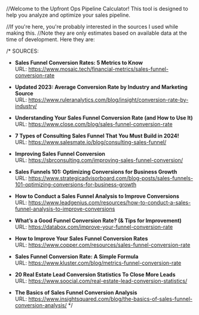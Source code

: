 //Welcome to the Upfront Ops Pipeline Calculator! This tool is designed to help you analyze and optimize your sales pipeline.

//If you're here, you're probably interested in the sources I used while making this. 
//Note they are only estimates based on available data at the time of development. Here they are:


/* SOURCES:

- **Sales Funnel Conversion Rates: 5 Metrics to Know**  
  URL: https://www.mosaic.tech/financial-metrics/sales-funnel-conversion-rate

- **Updated 2023: Average Conversion Rate by Industry and Marketing Source**  
  URL: https://www.ruleranalytics.com/blog/insight/conversion-rate-by-industry/

- **Understanding Your Sales Funnel Conversion Rate (and How to Use It)**  
  URL: https://www.close.com/blog/sales-funnel-conversion-rate

- **7 Types of Consulting Sales Funnel That You Must Build in 2024!**  
  URL: https://www.salesmate.io/blog/consulting-sales-funnel/

- **Improving Sales Funnel Conversion**  
  URL: https://sbrconsulting.com/improving-sales-funnel-conversion/

- **Sales Funnels 101: Optimizing Conversions for Business Growth**  
  URL: https://www.strategicadvisorboard.com/blog-posts/sales-funnels-101-optimizing-conversions-for-business-growth

- **How to Conduct a Sales Funnel Analysis to Improve Conversions**  
  URL: https://www.leadgenius.com/resources/how-to-conduct-a-sales-funnel-analysis-to-improve-conversions

- **What’s a Good Funnel Conversion Rate? (& Tips for Improvement)**  
  URL: https://databox.com/improve-your-funnel-conversion-rate

- **How to Improve Your Sales Funnel Conversion Rates**  
  URL: https://www.copper.com/resources/sales-funnel-conversion-rate

- **Sales Funnel Conversion Rate: A Simple Formula**  
  URL: https://www.kluster.com/blog/metrics-funnel-conversion-rate

- **20 Real Estate Lead Conversion Statistics To Close More Leads**  
  URL: https://www.soocial.com/real-estate-lead-conversion-statistics/

- **The Basics of Sales Funnel Conversion Analysis**  
  URL: https://www.insightsquared.com/blog/the-basics-of-sales-funnel-conversion-analysis/  */